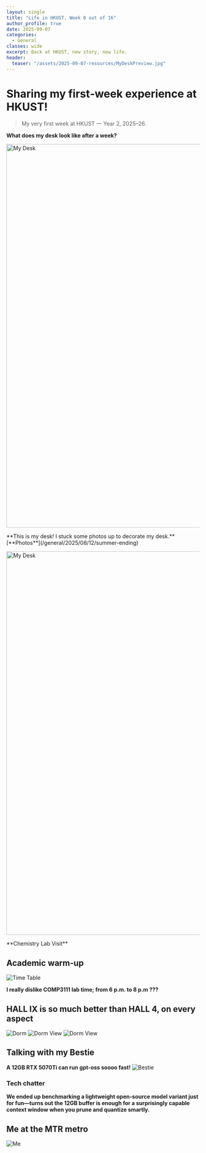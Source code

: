 ```yaml
---
layout: single
title: "Life in HKUST, Week 0 out of 16"
author_profile: true
date: 2025-09-07
categories:
  - General
classes: wide
excerpt: Back at HKUST, new story, new life.
header:
  teaser: "/assets/2025-09-07-resources/MyDeskPreview.jpg"
---
```


<script defer src="{{ '/assets/js/live-photo.js' | relative_url }}"></script>
<link rel="stylesheet" href="/assets/css/live-photo.css">

# Sharing my first‑week experience at HKUST!

> My very first week at HKUST — Year 2, 2025–26.

**What does my desk look like after a week?**
<!-- Live Photo block -->
<div class="live-photo"
     data-lp-src="/assets/2025-09-07-resources/MyDesk.mp4"
     data-lp-replay="click"
     data-lp-autoplay="true"
     data-lp-poster="/assets/2025-09-07-resources/MyDeskPreview.jpg">

  <!-- The still image sets the size and stays visible after playback -->
  <img class="lp-img"
       src="/assets/2025-09-07-resources/MyDeskPreview.jpg"
       alt="My Desk"
       width="1000"/>
</div>
**This is my desk! I stuck some photos up to decorate my desk.** [**Photos**](/general/2025/08/12/summer-ending)


<div class="live-photo"
     data-lp-src="/assets/2025-09-07-resources/ChemLab.mp4"
     data-lp-replay="click"
     data-lp-autoplay="true"
     data-lp-poster="/assets/2025-09-07-resources/ChemLabPreview.jpg">

  <!-- The still image sets the size and stays visible after playback -->
  <img class="lp-img"
       src="/assets/2025-09-07-resources/ChemLabPreview.jpg"
       alt="My Desk"
       width="1000"/>
</div>
**Chemistry Lab Visit**

## Academic warm‑up
![Time Table](/assets/2025-09-07-resources/Timetable.jpg)

**I really dislike COMP3111 lab time; from 6 p.m. to 8 p.m ???**

## HALL IX is so much better than HALL 4, on every aspect
![Dorm](/assets/2025-09-07-resources/Dorm.jpg)
![Dorm View](/assets/2025-09-07-resources/DormView.jpg)
![Dorm View](/assets/2025-09-07-resources/DormView2.jpg)


## Talking with my Bestie
**A 12GB RTX 5070Ti can run gpt-oss soooo fast!**
![Bestie](/assets/2025-09-07-resources/MyBestie.jpg)

### Tech chatter
**We ended up benchmarking a lightweight open‑source model variant just for fun—turns out the 12GB buffer is enough for a surprisingly capable context window when you prune and quantize smartly.** 


## Me at the MTR metro
![Me](/assets/2025-09-07-resources/Me.jpg)


